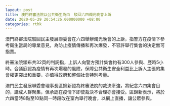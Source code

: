 ```yaml
---
layout: post
title: 澳門終審法院以公共衛生為由　駁回六四燭光晚會上訴
date: 2020-05-29 20:54:26.000000000 +08:00
categories: rthk
---
```


澳門終審法院駁回民主發展聯委會在六四舉辦燭光晚會的上訴，指警方在疫情下參考衛生當局的專業意見，為防止疫情傳播和再次爆發，不容許舉行集會的決定無可指責。

終審法院頒布共32頁的判詞指，上訴人向警方預計集會約有300人參與、歷時5小時。合議庭認為疫情有再次爆發的風險，保障公共衛生安全利益比上訴人主張的集會權更突出和重要，亦值得政府和整個社會特別考量。

澳門民主發展聯委會理事長區錦新認為終審法院的裁決牽強，將紀念六四集會目的，講成人群聚集，但承認在疫情下即使裁決不合理亦會接受。區錦新表示，將於六四當時8點至10點同一時段改在室內舉行晚會，以網上直播，讓公眾參與。
